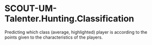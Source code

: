 # SCOUT-UM-Talenter.Hunting.Classification
Predicting which class (average, highlighted) player is according to the points given to the characteristics of the players.
